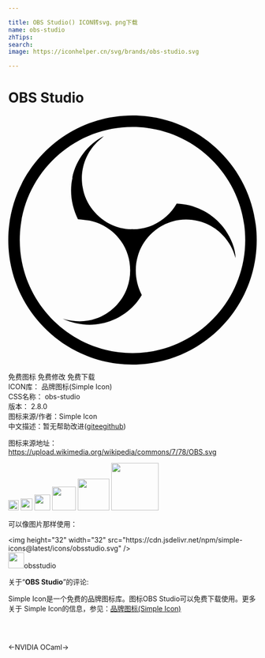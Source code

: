 ```yaml
---

title: OBS Studio() ICON转svg、png下载
name: obs-studio
zhTips: 
search: 
image: https://iconhelper.cn/svg/brands/obs-studio.svg

---
```


# OBS Studio  <small style="font-size: 60%;font-weight: 100"></small>

<div id="svg" class="svg-wrap">
<svg role="img" viewBox="0 0 24 24" xmlns="http://www.w3.org/2000/svg"><title>OBS Studio icon</title><path d="M12,24C5.383,24,0,18.617,0,12S5.383,0,12,0s12,5.383,12,12S18.617,24,12,24z M12,1.109 C5.995,1.109,1.11,5.995,1.11,12C1.11,18.005,5.995,22.89,12,22.89S22.89,18.005,22.89,12C22.89,5.995,18.005,1.109,12,1.109z M6.182,5.99c0.352-1.698,1.503-3.229,3.05-3.996c-0.269,0.273-0.595,0.483-0.844,0.78c-1.02,1.1-1.48,2.692-1.199,4.156 c0.355,2.235,2.455,4.06,4.732,4.028c1.765,0.079,3.485-0.937,4.348-2.468c1.848,0.063,3.645,1.017,4.7,2.548 c0.54,0.799,0.962,1.736,0.991,2.711c-0.342-1.295-1.202-2.446-2.375-3.095c-1.135-0.639-2.529-0.802-3.772-0.425 c-1.56,0.448-2.849,1.723-3.293,3.293c-0.377,1.25-0.216,2.628,0.377,3.772c-0.825,1.429-2.315,2.449-3.932,2.756 c-1.244,0.261-2.551,0.059-3.709-0.464c1.036,0.302,2.161,0.355,3.191-0.011c1.381-0.457,2.522-1.567,3.024-2.935 c0.556-1.49,0.345-3.261-0.591-4.54c-0.7-1.007-1.803-1.717-3.002-1.969c-0.38-0.068-0.764-0.098-1.148-0.134 c-0.611-1.231-0.834-2.66-0.528-3.996L6.182,5.99z"/></svg>
</div>
<detail full-name='obs-studio'></detail>

<div class="detail-page">
<p>
<span><span class="badge-success badge">免费图标</span> <span class="badge-success badge">免费修改</span>  <span class="badge-success badge">免费下载</span> </span>
<br/>
<span>
ICON库：
<span class="badge-secondary badge">品牌图标(Simple Icon)</span> 
</span>
<br/>
<span>
CSS名称：
<span class="badge-secondary badge">obs-studio</span> 
</span>

<br/>
<span>
版本：
<span class="badge-secondary badge">2.8.0</span> 
</span>
<br/>
<span>图标来源/作者：<span class="badge-light badge">Simple Icon</span></span> 
<br/>
<span class="zh-detail">中文描述：暂无<span class="help-link"><span>帮助改进</span>(<a href="https://gitee.com/liuwave/icon-helper/edit/master/json/brands/obs-studio.json" target="_blank" rel="noopener noreferrer">gitee</a><a href="https://github.com/liuwave/icon-helper/edit/master/json/brands/obs-studio.json" target="_blank" rel="noopener noreferrer">github</a></span>)</span><br/>
</p>
</div><div class="description description alert alert-light"><p>图标来源地址：<a href="https://upload.wikimedia.org/wikipedia/commons/7/78/OBS.svg" target="_blank" rel="noopener noreferrer">https://upload.wikimedia.org/wikipedia/commons/7/78/OBS.svg</a></p></div>
<div class="alert alert-dark">
<img height="21" width="21" src="https://cdn.jsdelivr.net/npm/simple-icons@latest/icons/obsstudio.svg" />
<img height="24" width="24" src="https://cdn.jsdelivr.net/npm/simple-icons@latest/icons/obsstudio.svg" />
<img height="32" width="32" src="https://cdn.jsdelivr.net/npm/simple-icons@latest/icons/obsstudio.svg" />
<img height="48" width="48" src="https://cdn.jsdelivr.net/npm/simple-icons@latest/icons/obsstudio.svg" />
<img height="64" width="64" src="https://cdn.jsdelivr.net/npm/simple-icons@latest/icons/obsstudio.svg" />
<img height="96" width="96" src="https://cdn.jsdelivr.net/npm/simple-icons@latest/icons/obsstudio.svg" />

</div>
<div>
  <p>可以像图片那样使用：    
  </p>
  <div class="alert alert-primary" style="font-size: 14px">
    &lt;img height="32" width="32" src="https://cdn.jsdelivr.net/npm/simple-icons@latest/icons/obsstudio.svg" /&gt;
    <copy-btn content='<img height="32" width="32" src="https://cdn.jsdelivr.net/npm/simple-icons@latest/icons/obsstudio.svg" />'></copy-btn>
  </div>
  <div class="alert alert-secondary">
    <img height="32" width="32" src="https://cdn.jsdelivr.net/npm/simple-icons@latest/icons/obsstudio.svg" />obsstudio
    <copy-btn content="obsstudio" btn-title="复制图标名称"></copy-btn>
  </div>
</div>
<div class="icon-detail__container">
<p>关于“<b>OBS Studio</b>”的评论:</p>
</div>
<Vssue title="关于“OBS Studio”的评论" />
<div><p>Simple Icon是一个免费的品牌图标库。图标OBS Studio可以免费下载使用。更多关于  Simple Icon的信息，参见：<a target="_blank" href="https://iconhelper.cn/brands.html">品牌图标(Simple Icon)</a>
</p></div>


<div style="padding:2rem 0 " class="page-nav"><p class="inner"><span class="prev">←<router-link to="/icon/nvidia.html">NVIDIA</router-link></span> <span class="next"><router-link to="/icon/ocaml.html">OCaml</router-link>→</span></p></div>
